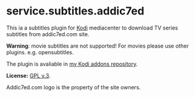 service.subtitles.addic7ed
=
This ia a subtitles plugin for [Kodi](www.kodi.tv) mediacenter to download TV series subtitles from addic7ed.com site.

**Warning**: movie subtitles are not supported! For movies please use other plugins. e.g. opensubtitles.

The plugin is avaliable in [my Kodi addons repository](https://romanvm.github.io/kodi_repo/repo/repository.romanvm/repository.romanvm-2.0.0.zip).

**License:** [GPL v.3](http://www.gnu.org/licenses/gpl-3.0.en.html).

Addic7ed.com logo is the property of the site owners.
